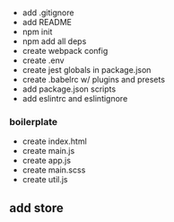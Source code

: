 ### 
* add .gitignore
* add README
* npm init
* npm add all deps
* create webpack config
* create .env
* create jest globals in package.json
* create .babelrc w/ plugins and presets
* add package.json scripts
* add eslintrc and eslintignore

### boilerplate
* create index.html
* create main.js
* create app.js
* create main.scss
* create util.js

## add store